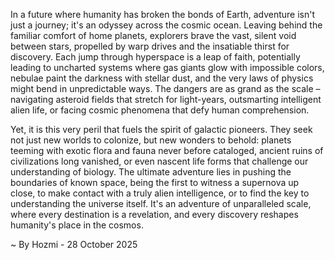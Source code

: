 
In a future where humanity has broken the bonds of Earth, adventure isn't just a journey; it's an odyssey across the cosmic ocean. Leaving behind the familiar comfort of home planets, explorers brave the vast, silent void between stars, propelled by warp drives and the insatiable thirst for discovery. Each jump through hyperspace is a leap of faith, potentially leading to uncharted systems where gas giants glow with impossible colors, nebulae paint the darkness with stellar dust, and the very laws of physics might bend in unpredictable ways. The dangers are as grand as the scale – navigating asteroid fields that stretch for light-years, outsmarting intelligent alien life, or facing cosmic phenomena that defy human comprehension.

Yet, it is this very peril that fuels the spirit of galactic pioneers. They seek not just new worlds to colonize, but new wonders to behold: planets teeming with exotic flora and fauna never before cataloged, ancient ruins of civilizations long vanished, or even nascent life forms that challenge our understanding of biology. The ultimate adventure lies in pushing the boundaries of known space, being the first to witness a supernova up close, to make contact with a truly alien intelligence, or to find the key to understanding the universe itself. It's an adventure of unparalleled scale, where every destination is a revelation, and every discovery reshapes humanity's place in the cosmos.

~ By Hozmi - 28 October 2025
